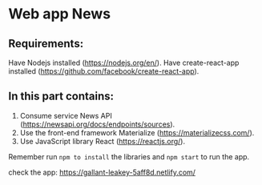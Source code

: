 # Web app News

## Requirements:
Have Nodejs installed (https://nodejs.org/en/).
Have create-react-app installed (https://github.com/facebook/create-react-app).

## In this part contains:
1. Consume service News API (https://newsapi.org/docs/endpoints/sources).
2. Use the front-end framework Materialize (https://materializecss.com/).
3. Use JavaScript library React  (https://reactjs.org/).

Remember run ```npm to install``` the libraries and ```npm start``` to run the app.

check the app: https://gallant-leakey-5aff8d.netlify.com/